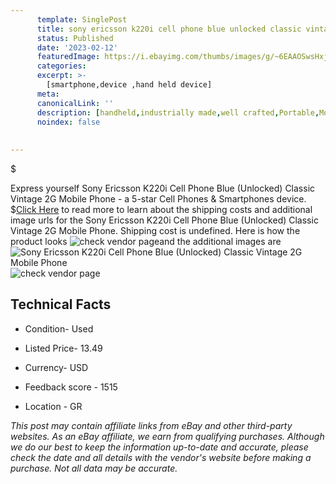 ```yaml
---
      template: SinglePost
      title: sony ericsson k220i cell phone blue unlocked classic vintage 2g mobile phone
      status: Published
      date: '2023-02-12'
      featuredImage: https://i.ebayimg.com/thumbs/images/g/~6EAAOSwsHxj2BCl/s-l225.jpg
      categories: 
      excerpt: >-
        [smartphone,device ,hand held device]
      meta:
      canonicalLink: ''
      description: [handheld,industrially made,well crafted,Portable,Mobile,Compact,Convenient,Lightweight,Maneuverable,Man-portable,Miniature,Carriable,Hand-held,Light,Holdable,Transportable,Mobile device,Pocket-sized,On-the-go,Wireless,Cordless,Compact size,Convenient size, smartphone,device ,hand held device]
      noindex: false
      
        
---
```

$

Express yourself Sony Ericsson K220i Cell Phone Blue (Unlocked) Classic Vintage 2G Mobile Phone - a 5-star Cell Phones & Smartphones device.
$[Click Here](https://www.ebay.com/itm/225387897863?hash=item347a2a6407%3Ag%3A%7E6EAAOSwsHxj2BCl&mkevt=1&mkcid=1&mkrid=711-53200-19255-0&campid=%253CePNCampaignId%253E&customid=%253CreferenceId%253E&toolid=10049) to read more to learn about the shipping costs and additional image urls for the Sony Ericsson K220i Cell Phone Blue (Unlocked) Classic Vintage 2G Mobile Phone. Shipping cost is undefined. Here is how the product looks ![check vendor page](https://i.ebayimg.com/thumbs/images/g/~6EAAOSwsHxj2BCl/s-l225.jpg)and the additional images are![Sony Ericsson K220i Cell Phone Blue (Unlocked) Classic Vintage 2G Mobile Phone](https://i.ebayimg.com/images/g/~6EAAOSwsHxj2BCl/s-l1600.jpg)![check vendor page](https://origin-galleryplus.ebayimg.com/ws/web/225387897863_2_0_1/225x225.jpg,https://origin-galleryplus.ebayimg.com/ws/web/225387897863_3_0_1/225x225.jpg,https://origin-galleryplus.ebayimg.com/ws/web/225387897863_4_0_1/225x225.jpg,https://origin-galleryplus.ebayimg.com/ws/web/225387897863_5_0_1/225x225.jpg,https://origin-galleryplus.ebayimg.com/ws/web/225387897863_6_0_1/225x225.jpg,https://origin-galleryplus.ebayimg.com/ws/web/225387897863_7_0_1/225x225.jpg,https://origin-galleryplus.ebayimg.com/ws/web/225387897863_8_0_1/225x225.jpg,https://origin-galleryplus.ebayimg.com/ws/web/225387897863_9_0_1/225x225.jpg,https://origin-galleryplus.ebayimg.com/ws/web/225387897863_10_0_1/225x225.jpg)



 ## Technical Facts 



     
      

 - Condition- Used 


      

 - Listed Price- 13.49 


      

 - Currency- USD 


      

 - Feedback score - 1515 


      

 - Location - GR 


      
      

 *_This post may contain affiliate links from eBay and other third-party websites. As an eBay affiliate, we earn from qualifying purchases. Although we do our best to keep the information up-to-date and accurate, please check the date and all details with the vendor's website before making a purchase. Not all data may be accurate._*






